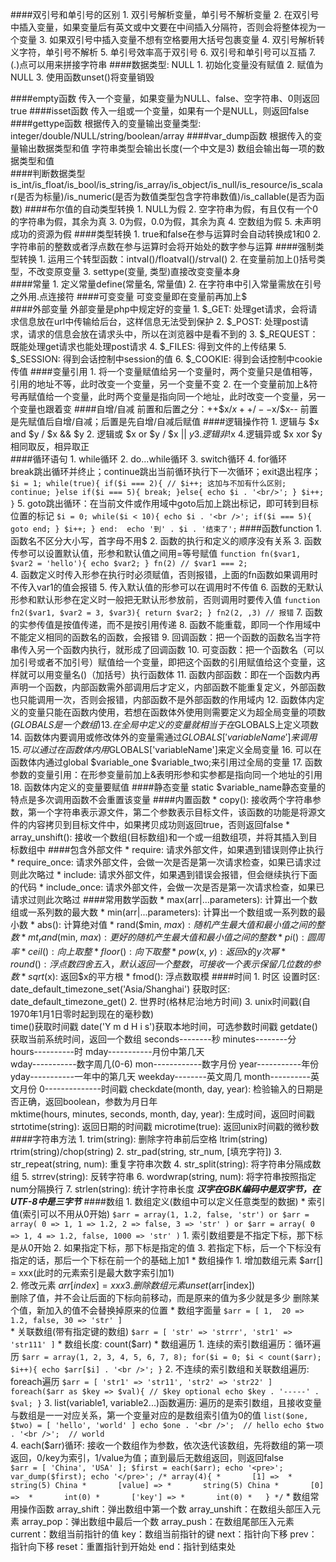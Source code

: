 ####双引号和单引号的区别
	1. 双引号解析变量，单引号不解析变量
	2. 在双引号中插入变量，如果变量后有英文或中文要在中间插入分隔符，否则会将整体视为一个变量
	3. 如果双引号中插入变量不想有空格要用大括号包裹变量
	4. 双引号解析转义字符，单引号不解析
	5. 单引号效率高于双引号
	6. 双引号和单引号可以互插
	7. (.)点可以用来拼接字符串
####数据类型: NULL
	1. 初始化变量没有赋值
	2. 赋值为NULL
	3. 使用函数unset()将变量销毁

####empty函数
	传入一个变量，如果变量为NULL、false、空字符串、0则返回true
####isset函数
	传入一组或一个变量，如果有一个是NULL，则返回false		
####gettype函数
	根据传入的变量输出变量类型: integer/double/NULL/string/boolean/array
####var_dump函数
	根据传入的变量输出数据类型和值
		字符串类型会输出长度(一个中文是3)
		数组会输出每一项的数据类型和值		
####判断数据类型
	is_int/is_float/is_bool/is_string/is_array/is_object/is_null/is_resource/is_scalar(是否为标量)/is_numeric(是否为数值类型包含字符串数值)/is_callable(是否为函数)	
####布尔值的自动类型转换
	1. NULL为假
	2. 空字符串为假，有且仅有一个0的字符串为假，其余为真
	3. 0为假，0.0为假，其余为真
	4. 空数组为假
	5. 未声明成功的资源为假
####类型转换
	1. true和false在参与运算时会自动转换成1和0
	2. 字符串前的整数或者浮点数在参与运算时会将开始处的数字参与运算
####强制类型转换
	1. 运用三个转型函数：intval()/floatval()/strval()
	2. 在变量前加上()括号类型，不改变原变量
	3. settype(变量, 类型)直接改变变量本身	
####常量
	1. 定义常量define(常量名, 常量值)
	2. 在字符串中引入常量需放在引号之外用.点连接符
####可变变量
	可变变量即在变量前再加上$		
####外部变量
	外部变量是php中规定好的变量
	1. $_GET: 处理get请求，会将请求信息放在url中传输给后台，这样信息无法受到保护
	2. $_POST: 处理post请求，请求的信息会放在请求头中，所以在浏览器中是看不到的
	3. $_REQUEST：既能处理get请求也能处理post请求
	4. $_FILES: 得到文件的上传结果
	5. $_SESSION: 得到会话控制中session的值
	6. $_COOKIE: 得到会话控制中cookie传值	
####变量引用
	1. 将一个变量赋值给另一个变量时，两个变量只是值相等，引用的地址不等，此时改变一个变量，另一个变量不变
	2. 在一个变量前加上&符号再赋值给一个变量，此时两个变量是指向同一个地址，此时改变一个变量，另一个变量也跟着变
####自增/自减
	前置和后置之分：++$x/$x++/--$x/$x--
	前置是先赋值后自增/自减；后置是先自增/自减后赋值
####逻辑操作符
	1. 逻辑与 $x and $y / $x && $y
	2. 逻辑或 $x or $y / $x || $y
	3. 逻辑非 !$x
	4.逻辑异或 $x xor $y相同取反，相异取正			
####循环语句
	1. while循环
	2. do...while循环
	3. switch循环
	4. for循环	
		break跳出循环并终止；continue跳出当前循环执行下一次循环；exit退出程序；
		```
			$i = 1;
			while(true){
				if($i === 2){
					// $i++; 这加与不加有什么区别;
					continue;
				}else if($i === 5){
					break;
				}else{
					echo $i . '<br/>';
				}
				$i++;
			}
		```
	5. goto跳出循环：在当前文件或作用域中goto后加上跳出标记，即可转到目标位置的标记
		```
			$i = 0;
			while($i < 10){
				echo $i . '<br />';
				if($i === 5){
					goto end;
				}
				$i++;
			}
			end: 
			echo '到' . $i . '结束了';
		```
####函数function
	1. 函数名不区分大小写，首字母不用$
	2. 函数的执行和定义的顺序没有关系
	3. 函数传参可以设置默认值，形参和默认值之间用=等号赋值
		```
			function fn($var1, $var2 = 'hello'){
				echo $var2;
			}
			fn(2) // $var1 === 2;
		```		
	4. 函数定义时传入形参在执行时必须赋值，否则报错，上面的fn函数如果调用时不传入var1的值会报错
	5. 传入默认值的形参可以在调用时不传值
	6. 函数的无默认形参和默认形参在定义时一般把无默认形参放前，否则调用时要传入值
	```
		function fn2($var1, $var2 = 3, $var3){
			return $var2;
		}
		fn2(2, ,3) // 报错
	```	
	7. 函数的实参传值是按值传递，而不是按引用传递
	8. 函数不能重载，即同一个作用域中不能定义相同的函数名的函数，会报错
	9. 回调函数：把一个函数的函数名当字符串传入另一个函数内执行，就形成了回调函数
	10. 可变函数：把一个函数名（可以加引号或者不加引号）赋值给一个变量，即把这个函数的引用赋值给这个变量，这样就可以用变量名()（加括号）执行函数体
	11. 函数内部函数：即在一个函数内再声明一个函数，内部函数需外部调用后才定义，内部函数不能重复定义，外部函数也只能调用一次，否则会报错，内部函数不是外部函数的作用域内
	12. 函数体内定义的变量只能在函数内使用，若想在函数体外使用则需要定义为超全局变量的项数($GLOBALS是一个数组)
	13. 在全局中定义的变量就相当于在$GLOBALS上定义项数
	14. 函数体内要调用或修改体外的变量需通过$GLOBALS['variableName']来调用
	15. 可以通过在函数体内用$GLOBALS['variableName']来定义全局变量
	16. 可以在函数体内通过global $variable_one $variable_two;来引用过全局的变量
	17. 函数参数的变量引用：在形参变量前加上&表明形参和实参都是指向同一个地址的引用
	18. 函数体内定义的变量要赋值
####静态变量
	static $variable_name静态变量的特点是多次调用函数不会重置该变量
####内置函数
	* copy(): 接收两个字符串参数，第一个字符串表示源文件，第二个参数表示目标文件，该函数的功能是将源文件的内容拷贝到目标文件中，如果拷贝成功则返回true，否则返回false
	* array_unshift(): 接收一个数组(目标数组)和一个或一组数组项，并将其插入到目标数组中 
####包含外部文件
	* require: 请求外部文件，如果遇到错误则停止执行
	* require_once: 请求外部文件，会做一次是否是第一次请求检查，如果已请求过则此次略过
	* include: 请求外部文件，如果遇到错误会报错，但会继续执行下面的代码
	* include_once: 请求外部文件，会做一次是否是第一次请求检查，如果已请求过则此次略过
####常用数学函数
	* max(arr|...parameters): 计算出一个数组或一系列数的最大数
	* min(arr|...parameters): 计算出一个数组或一系列数的最小数
	* abs(): 计算绝对值
	* rand($min, $max): 随机产生最大值和最小值之间的整数
	* mt_rand($min, $max): 更好的随机产生最大值和最小值之间的整数
	* pi(): 圆周率
	* ceil(): 向上取整
	* floor(): 向下取整	
	* pow($x, $y): 返回$x的$y次幂
	* round(): 浮点数四舍五入，默认返回一个整数，可接收一个表示保留几位数的参数
	* sqrt($x): 返回$x的平方根
	* fmod(): 浮点数取模
####时间
	1. 时区
		设置时区: date_default_timezone_set('Asia/Shanghai')
		获取时区: date_default_timezone_get()
	2. 世界时(格林尼治地方时间)
	3. unix时间戳(自1970年1月1日零时起到现在的毫秒数)	
		time()获取时间戳
		date('Y m d H i s')获取本地时间，可选参数时间戳
		getdate()获取当前系统时间，返回一个数组
			seconds--------秒
			minutes--------分
			hours----------时
			mday-----------月份中第几天	
			wday-----------数字周几(0-6)
			mon------------数字月份
			year-----------年份
			yday-----------一年中的第几天
			weekday--------英文周几
			month----------英文月份
			0--------------时间戳
		checkdate(month, day, year): 检验输入的日期是否正确，返回boolean，参数为月日年	
		mktime(hours, minutes, seconds, month, day, year): 生成时间，返回时间戳
		strtotime(string): 返回日期的时间戳
		microtime(true): 返回unix时间戳的微秒数
####字符串方法
	1. trim(string): 删除字符串前后空格
		ltrim(string)
		rtrim(string)/chop(string)
	2. str_pad(string, str_num, [填充字符])
	3. str_repeat(string, num): 重复字符串次数
	4. str_split(string): 将字符串分隔成数组
	5. strrev(string): 反转字符串
	6. wordwrap(string, num): 将字符串按照指定num分隔换行
	7. strlen(string): 统计字符串长度
	***汉字在GBK编码中是双字节，在UTF-8中是三字节***	
####数组
	1. 数组定义(数组中可以定义任意类型的数据)
		* 索引值(索引可以不用从0开始)
			```
				$arr = array(1, 1.2, false, 'str')
				or
				$arr = array(
					0 => 1,
					1 => 1.2,
					2 => false,
					3 => 'str'
				)
				or
				$arr = array(
					0 => 1,
					4 => 1.2,
					false,
					1000 => 'str'
				)
			```	
			1. 索引数组要是不指定下标，那下标是从0开始
			2. 如果指定下标，那下标是指定的值
			3. 若指定下标，后一个下标没有指定的话，那后一个下标在前一个的基础上加1
		* 数组操作
			1. 增加数组元素
				$arr[] = xxx(此时的元素索引是最大数字索引加1)	
			2. 修改元素
				$arr[index] = xxx
			3. 删除数组元素
				unset($arr[index])	
				删除了值，并不会让后面的下标向前移动，而是原来的值为多少就是多少
				删除某个值，新加入的值不会替换掉原来的位置
		* 数组字面量
			```
				$arr = [
					1, 
					20 => 1.2,
					false,
					30 => 'str'
				]
			```		
		* 关联数组(带有指定键的数组)
		```
			$arr = [
				'str' => 'strrr',
				'str1' => 'str111'
			]
		```	
		* 数组长度: count($arr)
		* 数组遍历
			1. 连续的索引数组遍历：循环遍历
				```
					$arr = array(1, 2, 3, 4, 5, 6, 7, 8);
					for($i = 0; $i < count($arr); $i++){
						echo $arr[$i] . '<br />';
					}
				```
			2. 不连续的索引数组和关联数组遍历: foreach遍历
				```
					$arr = [
						'str1' => 'str11',
						'str2' => 'str22'
					]
					foreach($arr as $key => $val){ // $key optional
						echo $key . '-----' . $val;
					}
				```
			3. list(variable1, variable2...)函数遍历: 遍历的是索引数组，且接收变量与数组是一一对应关系，第一个变量对应的是数组索引值为0的值
				```
					list($one, $two) = [
						'hello',
						'world'
					]
					echo $one . '<br />';  // hello
					echo $two . '<br />';  // world
				```	 
			4. each($arr)循环: 接收一个数组作为参数，依次迭代该数组，先将数组的第一项返回，0/key为索引，1/value为值；直到最后无数组返回，则返回false 	
				```
					$arr = [
						'China',
						'USA'
					];
					$first = each($arr);
					echo '<pre>';
					var_dump($first);
					echo '</pre>';
					/* array(4){
					*		[1] => 
					*		string(5) China
					*		[value] =>
					*		string(5) China
					*		[0] => 
					*		int(0)
					*		['key'] =>
					*		int(0)
					*	}
					*/
				```
		* 数组常用操作函数
			array_shift：弹出数组中第一个数
			array_unshift：在数组头部压入元素
			array_pop：弹出数组中最后一个数
			array_push：在数组尾部压入元素
			current：数组当前指针的值
			key：数组当前指针的键
			next：指针向下移
			prev：指针向下移
			reset：重置指针到开始处
			end：指针到结束处		



